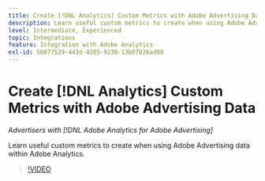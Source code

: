 ```yaml
---
title: Create [!DNL Analytics] Custom Metrics with Adobe Advertising Data
description: Learn useful custom metrics to create when using Adobe Advertising data within Adobe Analytics.
level: Intermediate, Experienced
topic: Integrations
feature: Integration with Adobe Analytics
exl-id: 56077529-443d-4285-9238-13b07b26ad08
---
```

# Create [!DNL Analytics] Custom Metrics with Adobe Advertising Data

*Advertisers with [!DNL Adobe Analytics for Adobe Advertising]*

Learn useful custom metrics to create when using Adobe Advertising data within Adobe Analytics.

>[!VIDEO](https://video.tv.adobe.com/v/33919)
